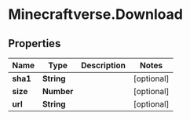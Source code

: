 # Minecraftverse.Download

## Properties

Name | Type | Description | Notes
------------ | ------------- | ------------- | -------------
**sha1** | **String** |  | [optional] 
**size** | **Number** |  | [optional] 
**url** | **String** |  | [optional] 


